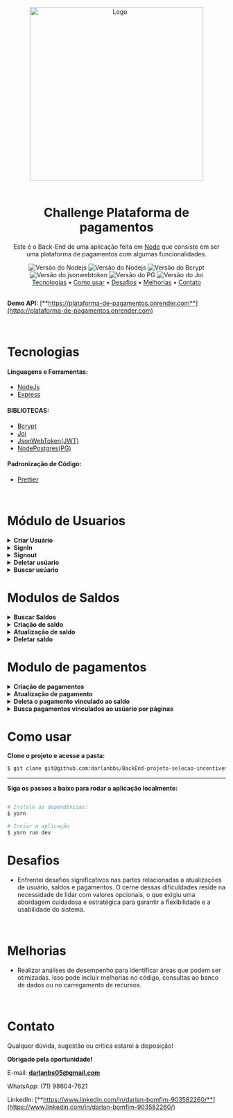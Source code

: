 <div align="center">
    <img src="https://play-lh.googleusercontent.com/1QWtJPBqbtDBw9RGPVK8AmTu3XLrFfRdksluzr4HW-C3EoYK4rxcGl1_3ClPupSKNdxy" alt="Logo" width="400px"/>
</div>

<br/>

<div align="center">
    <h1>Challenge Plataforma de pagamentos</h1>
    <p align="center">Este é o Back-End de uma aplicação feita em <a href="https://nodejs.org/en">Node</a> que consiste em ser uma plataforma de pagamentos com algumas funcionalidades.
    </p>
</div>

<div align="center">
    <img src="https://img.shields.io/static/v1?label=Node&message=20.9.0&color=#009CA3%3CCOLOR%3E&style=plastic%3CSTYLE%3E&logo=react%3CLOGO%3E" alt="Versão do Nodejs" />
      <img src="https://img.shields.io/static/v1?label=Express&message=4.8.12&color=#009CA3%3CCOLOR%3E&style=plastic%3CSTYLE%3E&logo=react%3CLOGO%3E" alt="Versão do Nodejs" />
    <img src="https://img.shields.io/static/v1?label=Bcrypt&message=5.1.1&color=#009CA3%3CCOLOR%3E&style=plastic%3CSTYLE%3E&logo=react%3CLOGO%3E" alt="Versão do Bcrypt" />
    <img src="https://img.shields.io/static/v1?label=jsonwebtoken&message=9.0.2&color=#009CA3%3CCOLOR%3E&style=plastic%3CSTYLE%3E&logo=react%3CLOGO%3E" alt="Versão do jsonwebtoken" />
    <img src="https://img.shields.io/static/v1?label=pg%20Library&message=8.11.3&color=#009CA3%3CCOLOR%3E&style=plastic%3CSTYLE%3E&logo=react%3CLOGO%3E" alt="Versão do PG" />
    <img src="https://img.shields.io/static/v1?label=joi%20Css&message=17.11.1&color=#009CA3%3CCOLOR%3E&style=plastic%3CSTYLE%3E&logo=react%3CLOGO%3E" alt="Versão do Joi" />
</div>

<div align="center">
    <a href="#tecnologias">Tecnologias</a> •
    <a href="#como-usar">Como usar</a> •
    <a href="#desafios">Desafios</a> •
    <a href="#melhorias">Melhorias</a> •
    <a href="#contato"> Contato</a>
</div><br>

**Demo API:** [**https://plataforma-de-pagamentos.onrender.com**](https://plataforma-de-pagamentos.onrender.com)


<br/>

# Tecnologias
#### Linguagens e Ferramentas:
- [NodeJs](https://nodejs.org/en)
- [Express](https://www.typescriptlang.org/)

#### BIBLIOTECAS:
- [Bcrypt](https://www.npmjs.com/package/bcrypt)
- [Joi](https://www.npmjs.com/package/joi)
- [JsonWebToken(JWT)](https://www.npmjs.com/package/jsonwebtoken)
- [NodePostgres(PG)](https://node-postgres.com/)
  
#### Padronização de Código:
- [Prettier](https://prettier.io/)

<br/>

# Módulo de Usuarios

<details>
  <summary><b>Criar Usuário</b></summary>

  <p><b>Rota:</b></p>
  <pre><code>POST /</code></pre>

  <p><b>Descrição:</b></p>
  <p>Cria um novo usuário com os dados fornecidos.</p>

  <p><b>Requisição:</b></p>
  <pre><code>{
    "nome": "Nome do Usuário",
    "email": "usuario@example.com",
    "senha": "senha123"
  }</code></pre>

  <p><b>Resposta de Sucesso:</b></p>
  <pre><code>{
    "message": "Usuário criado com sucesso"
  }</code></pre>

  <p><b>Possíveis Erros:</b></p>

  <p><b>Email já Associado:</b></p>
  <pre><code>{
    "message": "O email já está associado a outra conta de usuário."
  }</code></pre>

  <p><b>Dados Inválidos:</b></p>
  <pre><code>{
    "message": "Os dados fornecidos são inválidos."
  }</code></pre>

  <p><b>Exemplo de Uso:</b></p>
  <pre><code>curl -X POST -H "Content-Type: application/json" -d '{"nome":"Nome do Usuário", "email":"usuario@example.com", "senha":"senha123"}' http://seu-servidor/api/usuario/criar</code></pre>
</details>

<details>
  <summary><b>SignIn</b></summary>
  <p><b>Rota:</b></p>
  <pre><code>POST /singin</code></pre>

  <p><b>Descrição:</b></p>
  <p>Autentica o usuário com as credenciais fornecidas.</p>

  <p><b>Requisição:</b></p>
  <pre><code>{
    "email": "usuario@example.com",
    "senha": "senha123"
  }</code></pre>

  <p><b>Resposta de Sucesso:</b></p>
  <pre><code>{
    "message": "Usuário autenticado com sucesso",
    "token": "token_de_autenticacao"
  }</code></pre>

  <p><b>Possíveis Erros:</b></p>
  <pre><code>{
    "message": "Credenciais inválidas. Verifique seu email e senha."
  }</code></pre>
</details>

<details>
  <summary><b>Signout</b></summary>
  <p><b>Rota:</b></p>
  <pre><code>POST /singout</code></pre>
  <p><b>Descrição:</b></p>
  <p>Encerra a sessão do usuário autenticado.</p>

  <p><b>Resposta de Sucesso:</b></p>
  <pre><code>{
    "message": "Sessão encerrada com sucesso"
  }</code></pre>
</details>

<details>
  <summary><b>Deletar usúario</b></summary>
  <p><b>Rota:</b></p>
  <pre><code>DELETE /:ID</code></pre>

  <p><b>Descrição:</b></p>
  <p>Exclui o usuário com o ID especificado.</p>

  <p><b>Resposta de Sucesso:</b></p>
  <pre><code>204 No Content</code></pre>

  <p><b>Possíveis Erros:</b></p>
  <pre><code>{
    "message": "Usuário não encontrado."
  }</code></pre>
</details>

<details>
  <summary><b>Buscar usúario</b></summary>
  <p><b>Rota:</b></p>
  <pre><code>GET /user/:ID</code></pre>

  <p><b>Descrição:</b></p>
  <p>Obtém os detalhes do usuário com o ID especificado.</p>

  <p><b>Resposta de Sucesso:</b></p>
  <pre><code>{
    "id": 1,
    "nome": "Nome do Usuário",
    "email": "usuario@example.com",
    "senha":"criptografada"
  }</code></pre>

  <p><b>Possíveis Erros:</b></p>
  <pre><code>{
    "message": "Usuário não encontrado."
  }</code></pre>
</details>


# Modulos de Saldos
<details>
  <summary><b>Buscar Saldos</b></summary>
  <p><b>Rota:</b></p>
  <pre><code>GET balance/:id/:page</code></pre>

  <p><b>Descrição:</b></p>
  <p>Obtém os saldos do usuário com o ID especificado na página indicada.</p>

  <p><b>Requisição:</b></p>
  <pre><code>Buscar saldos de um usuario</code></pre>

  <p><b>Resposta de Sucesso:</b></p>
  <pre><code>[
  {
    "id": 8,
    "nome": "Xd",
    "descricao": null,
    "valor_inicial": "500.00",
    "valor_utilizado": null,
    "valor_restante": null,
    "usuario_id": 31
  },
  {
    "id": 9,
    "nome": "Xdasdsad",
    "descricao": null,
    "valor_inicial": "5.00",
    "valor_utilizado": null,
    "valor_restante": "5.00",
    "usuario_id": 31
  }
]</code></pre>
</details>

<details>
  <summary><b>Criação de saldo</b></summary>
   <p><b>Rota:</b></p>
  <pre><code>POST /api/saldos/balance/:id</code></pre>

  <p><b>Descrição:</b></p>
  <p>Cria um novo saldo para o usuário com o ID especificado.</p>

  <p><b>Requisição:</b></p>
  <pre><code>POST /api/saldos/balance/31</code></pre>
  <pre><code>
   {
  "valor_inicial": 150,
  "nome":"Nome",
  "descricao":"Descrição"
   }
 </code></pre>
  <p><b>Resposta de Sucesso:</b></p>
  <pre><code>{
  "message": "Saldo criado com sucesso"
}</code></pre>
</details>

<details>
  <summary><b>Atualização de saldo</b></summary>
  <p><b>Rota:</b></p>
  <pre><code>PATCH /api/saldos/balance/update/:id</code></pre>


  <p><b>Descrição:</b></p>
  <p>Atualiza os valores do saldo com o ID especificado.</p>

  <p><b>Requisição:</b></p>
  <pre><code>PATCH /api/saldos/balance/update/8</code></pre>
  <pre><code>
   {
  "valor_inicial": 1500,
  "nome":"Nome Opcional",
  "descricao":"Descrição Opcional"
   }
 </code></pre>

  <p><b>Resposta de Sucesso:</b></p>
  <pre><code>{
  "message": "Valores do saldo atualizados com sucesso"
}</code></pre>
</details>

<details>
  <summary><b>Deletar saldo</b></summary>
  <p><b>Rota:</b></p>
  <pre><code>DELETE balance/delete/:id</code></pre>
  <p><b>Descrição:</b></p>
  <p>Exclui o saldo com o ID especificado.</p>

  <p><b>Requisição:</b></p>
  <pre><code>DELETE /api/saldos/balance/delete/8</code></pre>

  <p><b>Resposta de Sucesso:</b></p>
  <pre><code>{
  "message": "Saldo excluído com sucesso"
}</code></pre>
</details>

# Modulo de pagamentos

<details>
  <summary><b>Criação de pagamentos</b></summary>
  <p><b>Rota:</b></p>
  <pre><code>POST /payment/:id/?balanceID=:id</code></pre>
  <p><b>Descrição:</b></p>
  <p>Cria um novo pagamento para o usuário com o ID especificado.</p>

  <p><b>Requisição de Exemplo:</b></p>
  <pre><code>{
  "nome": "pagamento",
  "descricao": "Descrição",
  "valor": 600
}</code></pre>

  <p><b>Resposta de Sucesso:</b></p>
  <pre><code>{
  "message": "Pagamento criado com sucesso"
}</code></pre>
</details>

<details>
  <summary><b>Atualização de pagamento</b></summary>
  <p><b>Rota:</b></p>
  <pre><code>PATCH /payment/:id:/?balanceID=:id</code></pre>
  <p><b>Descrição:</b></p>
  <p>Atualiza os valores do pagamento com o ID especificado.</p>

  <p><b>Requisição de Exemplo:</b></p>
  <pre><code>{
  "nome": "valor atualizado",
  "valor": 150
}</code></pre>

  <p><b>Resposta de Sucesso:</b></p>
  <pre><code>{
  "message": "Valores do pagamento atualizados com sucesso"
}</code></pre>
</details>

<details>
  <summary><b>Deleta o pagamento vinculado ao saldo</b></summary>
  <p><b>Rota:</b></p>
  <pre><code>DELETE /payment/:id:/?balanceID=:id</code></pre>

  <p><b>Descrição:</b></p>
  <p>Exclui o pagamento com o ID especificado.</p>

  <p><b>Requisição de Exemplo:</b></p>
  <pre><code>DELETE /api/pagamentos/payment/36?paymentId=19</code></pre>

  <p><b>Resposta de Sucesso:</b></p>
  <pre><code>{
  "message": "Pagamento excluído com sucesso"
}</code></pre>
</details>

<details>
  <summary><b>Busca pagamentos vinculados ao usúario por páginas</b></summary>
  <p><b>Rota:</b></p>
  <pre><code>GET GET /pagamentos/payment/:id/:page</code></pre>

  <p><b>Descrição:</b></p>
  <p>Obtém os pagamentos do usuário com o ID especificado na página indicada.</p>

  <p><b>Requisição de Exemplo:</b></p>
  <pre><code>GET /api/pagamentos/payment/36/5</code></pre>

  <p><b>Resposta de Exemplo:</b></p>
  <pre><code>[
  {
    "id": 19,
    "nome": "Nome do Pagamento",
    "descricao": "Descrição do Pagamento",
    "valor": "5000.00",
    "saldo_id": 24,
    "usuario_id": 36
  },
  ...
]</code></pre>
</details>


# Como usar
**Clone o projeto e acesse a pasta:**

```bash
$ git clone git@github.com:darlanbbs/BackEnd-projeto-selecao-incentiveme.git && cd BackEnd-projeto-selecao-incentiveme
```

___

**Siga os passos a baixo para rodar a aplicação localmente:**

```bash

# Instale as dependências:
$ yarn

# Inciar a aplicação
$ yarn run dev
```


# Desafios
- <p>Enfrentei desafios significativos nas partes relacionadas a atualizações de usuário, saldos e pagamentos. O cerne dessas dificuldades reside na necessidade de lidar com valores opcionais, o que exigiu uma abordagem cuidadosa e estratégica para garantir a flexibilidade e a usabilidade do sistema.</p>
<br/>

# Melhorias
- <p>Realizar análises de desempenho para identificar áreas que podem ser otimizadas. Isso pode incluir melhorias no código, consultas ao banco de dados ou no carregamento de recursos.</p>
<br/>

# Contato

Qualquer dúvida, sugestão ou crítica estarei à disposição!

**Obrigado pela oportunidade!**

E-mail: **darlanbs05@gmail.com**

WhatsApp: (71) 98604-7621

LinkedIn: [**https://www.linkedin.com/in/darlan-bomfim-903582260/**](https://www.linkedin.com/in/darlan-bomfim-903582260/)
